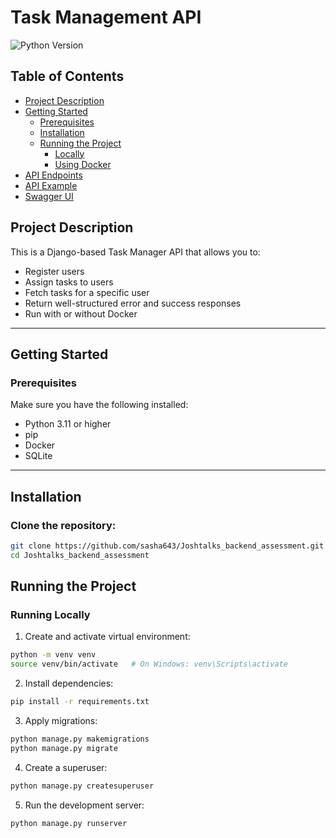 # Task Management API

![Python Version](https://img.shields.io/badge/python-3.11%2B-blue.svg)

## Table of Contents
- [Project Description](#project-description)
- [Getting Started](#getting-started)
  - [Prerequisites](#prerequisites)
  - [Installation](#installation)
  - [Running the Project](#running-the-project)
    - [Locally](#running-locally)
    - [Using Docker](#running-using-docker)
- [API Endpoints](#api-endpoints)
- [API Example](#api-example)
- [Swagger UI](#swagger-ui)

## Project Description

This is a Django-based Task Manager API that allows you to:
- Register users
- Assign tasks to users
- Fetch tasks for a specific user
- Return well-structured error and success responses
- Run with or without Docker

---

## Getting Started

### Prerequisites

Make sure you have the following installed:

- Python 3.11 or higher
- pip
- Docker
- SQLite

---

## Installation

### Clone the repository:

```bash
git clone https://github.com/sasha643/Joshtalks_backend_assessment.git
cd Joshtalks_backend_assessment
```

## Running the Project

### Running Locally

1. Create and activate virtual environment:

```bash
python -m venv venv
source venv/bin/activate   # On Windows: venv\Scripts\activate
```

2. Install dependencies:

```bash
pip install -r requirements.txt
```

3. Apply migrations:

```bash
python manage.py makemigrations
python manage.py migrate
```

4. Create a superuser:

```bash
python manage.py createsuperuser
```

5. Run the development server:

```bash
python manage.py runserver
```
